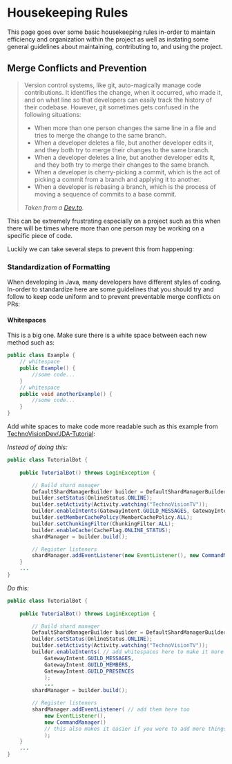 # Housekeeping Rules
This page goes over some basic housekeeping rules in-order to maintain efficiency and organization within the project as well as instating some general guidelines about maintaining, contributing to, and using the project.

## Merge Conflicts and Prevention
> Version control systems, like git, auto-magically manage code contributions. It identifies the change, when it occurred, who made it, and on what line so that developers can easily track the history of their codebase. However, git sometimes gets confused in the following situations:
> 
> - When more than one person changes the same line in a file and tries to merge the change to the same branch.
> - When a developer deletes a file, but another developer edits it, and they both try to merge their changes to the same branch.
> - When a developer deletes a line, but another developer edits it, and they both try to merge their changes to the same branch.
> - When a developer is cherry-picking a commit, which is the act of picking a commit from a branch and applying it to another.
> - When a developer is rebasing a branch, which is the process of moving a sequence of commits to a base commit.
>
> *Taken from a [Dev.to](https://dev.to/github/how-to-prevent-merge-conflicts-or-at-least-have-less-of-them-109p).*
   
This can be extremely frustrating especially on a project such as this when there will be times where more than one person may be working on a specific piece of code. 

Luckily we can take several steps to prevent this from happening: 
### Standardization of Formatting
When developing in Java, many developers have different styles of coding. In-order to standardize here are some guidelines that you should try and follow to keep code uniform and to prevent preventable merge conflicts on PRs: 

#### **Whitespaces** 
This is a big one. Make sure there is a white space between each new method such as:
```java
public class Example {
    // whitespace
    public Example() {
        //some code...
    }
    // whitespace
    public void anotherExample() {
        //some code...
    }
}
```
Add white spaces to make code more readable such as this example from [TechnoVisionDev/JDA-Tutorial](https://github.com/TechnoVisionDev/JDA-Tutorial):

*Instead of doing this:*

```java
public class TutorialBot {
    
    public TutorialBot() throws LoginException {

        // Build shard manager
        DefaultShardManagerBuilder builder = DefaultShardManagerBuilder.createDefault(token);
        builder.setStatus(OnlineStatus.ONLINE);
        builder.setActivity(Activity.watching("TechnoVisionTV"));
        builder.enableIntents(GatewayIntent.GUILD_MESSAGES, GatewayIntent.GUILD_MEMBERS, GatewayIntent.GUILD_PRESENCES);
        builder.setMemberCachePolicy(MemberCachePolicy.ALL);
        builder.setChunkingFilter(ChunkingFilter.ALL);
        builder.enableCache(CacheFlag.ONLINE_STATUS);
        shardManager = builder.build();

        // Register listeners
        shardManager.addEventListener(new EventListener(), new CommandManager());
    }
    ...
}
```
*Do this:*
```java
public class TutorialBot {
    
    public TutorialBot() throws LoginException {

        // Build shard manager
        DefaultShardManagerBuilder builder = DefaultShardManagerBuilder.createDefault(token);
        builder.setStatus(OnlineStatus.ONLINE);
        builder.setActivity(Activity.watching("TechnoVisionTV"));
        builder.enableIntents( // add whitespaces here to make it more readable
            GatewayIntent.GUILD_MESSAGES, 
            GatewayIntent.GUILD_MEMBERS, 
            GatewayIntent.GUILD_PRESENCES
            );
            ...
        shardManager = builder.build();

        // Register listeners
        shardManager.addEventListener( // add them here too
            new EventListener(), 
            new CommandManager()
            // this also makes it easier if you were to add more things to the list later on
            ); 
    }
    ...
}
```
